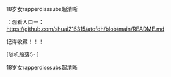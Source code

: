 18岁女rapperdisssubs超清晰

：观看入口一：https://github.com/shuai215315/atofdh/blob/main/README.md


记得收藏！！！



[随机段落5-
]






18岁女rapperdisssubs超清晰
